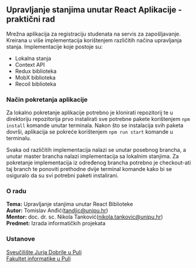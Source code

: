 ## Upravljanje stanjima unutar React Aplikacije - praktični rad

Mrežna aplikacija za registraciju studenata na servis za zapošljavanje. Kreirana u više implementacija korištenjem različitih načina upravljanja stanja. Implementacije koje postoje su:

- Lokalna stanja
- Context API
- Redux biblioteka
- MobX biblioteka
- Recoil biblioteka

### Način pokretanja aplikacije

Za lokalno pokretanje aplikacije potrebno je klonirati repozitorij te u direktoriju repozitorija prvo instalirati sve potrebne pakete korištenjem `npm install` komande unutar terminala. Nakon što se instalacija svih paketa dovrši, aplikacija se pokreće korištenjem `npm run start` komande u terminalu.

Svaka od različitih implementacija nalazi se unutar posebnog brancha, a unutar master brancha nalazi implementacija sa lokalnim stanjima. Za pokretanje implementacija iz određenog brancha potrebno je checkout-ati taj branch te ponoviti prethodne dvije terminal komande kako bi se osiguralo da su svi potrebni paketi instalirani.

### O radu

**Tema:** Upravljanje stanjima unutar React Biblioteke <br>
**Autor:** Tomislav Anđić(tandjic@unipu.hr) <br>
**Mentor:** doc. dr. sc. Nikola Tanković(nikola.tankovic@unipu.hr) <br>
**Predmet:** Izrada informatičkih projekata <br>

### Ustanove

[Sveučilište Jurja Dobrile u Puli](https://www.unipu.hr/) <br>
[Fakultet informatike u Puli](https://fipu.unipu.hr/)
